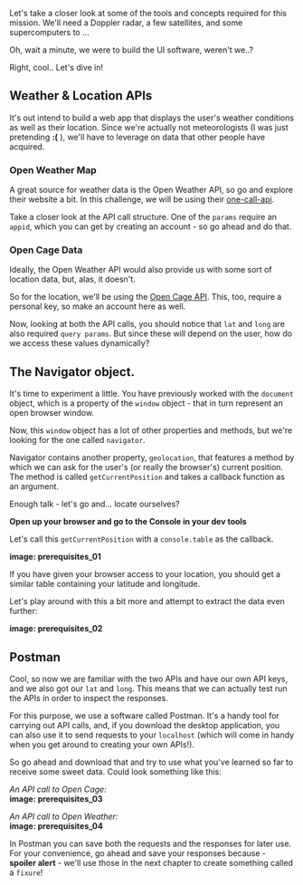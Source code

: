 Let's take a closer look at some of the tools and concepts required for this mission. We'll need a Doppler radar, a few satellites, and some supercomputers to ...

Oh, wait a minute, we were to build the UI software, weren't we..?

Right, cool.. Let's dive in!

## Weather & Location APIs
It's out intend to build a web app that displays the user's weather conditions as well as their location. Since we're actually not meteorologists (I was just pretending **:(** ), we'll have to leverage on data that other people have acquired. 

### Open Weather Map
A great source for weather data is the Open Weather API, so go and explore their website a bit. In this challenge, we will be using their [one-call-api](https://openweathermap.org/api/one-call-api).  

Take a closer look at the API call structure. One of the `params` require an `appid`, which you can get by creating an account - so go ahead and do that. 

### Open Cage Data
Ideally, the Open Weather API would also provide us with some sort of location data, but, alas, it doesn't. 

So for the location, we'll be using the [Open Cage API](https://opencagedata.com/api). This, too, require a personal key, so make an account here as well. 

Now, looking at both the API calls, you should notice that `lat` and `long` are also required `query params`. But since these will depend on the user, how do we access these values dynamically?

## The Navigator object.
It's time to experiment a little. You have previously worked with the `document` object, which is a property of the `window` object - that in turn represent an open browser window.  

Now, this `window` object has a lot of other properties and methods, but we're looking for the one called `navigator`.

Navigator contains another property, `geolocation`, that features a method by which we can ask for the user's (or really the browser's) current position. The method is called `getCurrentPosition` and takes a callback function as an argument. 

Enough talk - let's go and... locate ourselves?

**Open up your browser and go to the Console in your dev tools**

Let's call this `getCurrentPosition` with a `console.table` as the callback.

**image: prerequisites_01**

If you have given your browser access to your location, you should get a similar table containing your latitude and longitude.

Let's play around with this a bit more and attempt to extract the data even further:

**image: prerequisites_02**

## Postman
Cool, so now we are familiar with the two APIs and have our own API keys, and we also got our `lat` and `long`. 
This means that we can actually test run the APIs in order to inspect the responses. 

For this purpose, we use a software called Postman. It's a handy tool for carrying out API calls, and, if you download the desktop application, you can also use it to send requests to your `localhost` (which will come in handy when you get around to creating your own APIs!). 

So go ahead and download that and try to use what you've learned so far to receive some sweet data. Could look something like this:

*An API call to Open Cage:*  
**image: prerequisites_03**

*An API call to Open Weather:*   
**image: prerequisites_04**

In Postman you can save both the requests and the responses for later use. For your convenience, go ahead and save your responses because - **spoiler alert** - we'll use those in the next chapter to create something called a `fixure`!